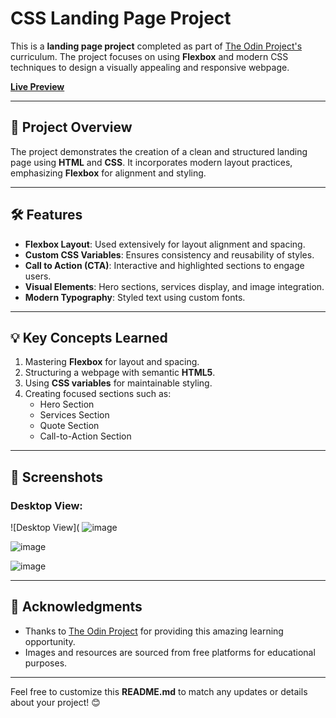 # CSS Landing Page Project

This is a **landing page project** completed as part of [The Odin Project's](https://www.theodinproject.com/) curriculum. The project focuses on using **Flexbox** and modern CSS techniques to design a visually appealing and responsive webpage. 

**[Live Preview](https://satheem.github.io/landing-page/)**

---

## 🚀 Project Overview

The project demonstrates the creation of a clean and structured landing page using **HTML** and **CSS**. It incorporates modern layout practices, emphasizing **Flexbox** for alignment and styling.

---

## 🛠️ Features

- **Flexbox Layout**: Used extensively for layout alignment and spacing.
- **Custom CSS Variables**: Ensures consistency and reusability of styles.
- **Call to Action (CTA)**: Interactive and highlighted sections to engage users.
- **Visual Elements**: Hero sections, services display, and image integration.
- **Modern Typography**: Styled text using custom fonts.

---

## 💡 Key Concepts Learned

1. Mastering **Flexbox** for layout and spacing.
2. Structuring a webpage with semantic **HTML5**.
3. Using **CSS variables** for maintainable styling.
4. Creating focused sections such as:
   - Hero Section
   - Services Section
   - Quote Section
   - Call-to-Action Section

---

## 📸 Screenshots

### Desktop View:
![Desktop View](
![image](https://github.com/user-attachments/assets/63ce8fee-e1a2-459d-b045-e909c8e4b056)

![image](https://github.com/user-attachments/assets/87327d33-2913-4956-b281-af3b5000d467)

![image](https://github.com/user-attachments/assets/e54c5fbb-1715-4b26-a63a-d79a7771c29c)



---

## 🙌 Acknowledgments

- Thanks to [The Odin Project](https://www.theodinproject.com/) for providing this amazing learning opportunity.
- Images and resources are sourced from free platforms for educational purposes.

--- 

Feel free to customize this **README.md** to match any updates or details about your project! 😊
